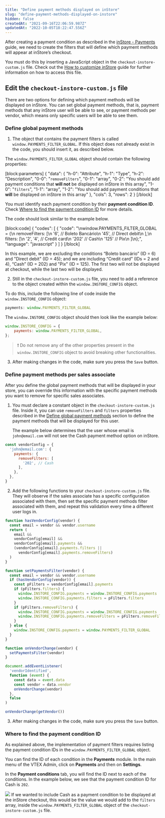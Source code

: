 ```yaml
---
title: "Define payment methods displayed on inStore"
slug: "define-payment-methods-displayed-on-instore"
hidden: false
createdAt: "2021-09-16T22:06:59.987Z"
updatedAt: "2022-10-05T18:22:47.556Z"
---
```

After creating a payment condition as described in the [inStore - Payments](https://help.vtex.com/en/tracks/instore-payments--43B4Nr7uZva5UdwWEt3PEy/2liigRors32hzqBNs2M1Oa) guide, we need to create the filters that will define which payment methods will appear at inStore’s checkout.

You must do this by inserting a JavaScript object in the `checkout-instore-custom.js` file. Check out the [How to customize inStore](https://developers.vtex.com/vtex-rest-api/docs/how-to-customize-instore) guide for further information on how to access this file.

## Edit the `checkout-instore-custom.js` file

There are two options for defining which payment methods will be displayed on inStore. You can set global payment methods, that is, payment methods that any inStore user will be able to see, or payment methods per vendor, which means only specific users will be able to see them.

### Define global payment methods

1. The object that contains the payment filters is called `window.PAYMENTS_FILTER_GLOBAL`. If this object does not already exist in the code, you should insert it, as described below.

The `window.PAYMENTS_FILTER_GLOBAL` object should contain the following properties:

[block:parameters]
{
  "data": {
    "h-0": "Attribute",
    "h-1": "Type",
    "h-2": "Description",
    "0-0": "`removeFilters`",
    "0-1": "array",
    "0-2": "You should add payment conditions that **will not** be displayed on inStore in this array",
    "1-0": "`filters`",
    "1-1": "array",
    "1-2": "You should add payment conditions that **will** be displayed on inStore in this array"
  },
  "cols": 3,
  "rows": 2
}
[/block]

You must identify each payment condition by their **payment condition ID**. Check [Where to find the payment condition ID](#where-to-find-the-payment-condition-id) for more details.

The code should look similar to the example below.

[block:code]
{
  "codes": [
    {
      "code": "\nwindow.PAYMENTS_FILTER_GLOBAL = {\n  removeFilters: [\n    '6', // Boleto Bancário\n    '45', // Direct debit\n  ],\n  filters: [\n    '2', '4', // Credit card\n    '202' // Cash\n    '125' // Pix\n  ]\n};",
      "language": "javascript"
    }
  ]
}
[/block]

In this example, we are excluding the conditions “Boleto bancário” (ID = 6) and "Direct debit" (ID = 45); and we are including “Credit card” (IDs = 2 and 4), “Cash” (ID = 202) and "Pix" (ID = 125). The first two will not be displayed at checkout, while the last two will be displayed.

2. Still in the `checkout-instore-custom.js` file, you need to add a reference to the object created within the `window.INSTORE_CONFIG` object.

To do this, include the following line of code inside the `window.INSTORE_CONFIG` object:

```javascript
payments: window.PAYMENTS_FILTER_GLOBAL
```

The `window.INSTORE_CONFIG` object should then look like the example below:

```javascript
window.INSTORE_CONFIG = {
    payments: window.PAYMENTS_FILTER_GLOBAL,
};
```

>❗ Do not remove any of the other properties present in the `window.INSTORE_CONFIG` object to avoid breaking other functionalities.

3. After making changes in the code, make sure you press the `Save` button.

### Define payment methods per sales associate

After you define the global payment methods that will be displayed in your store, you can override this information with the specific payment methods you want to remove for specific sales associates.

1. You must declare a constant object in the `checkout-instore-custom.js` file. Inside it, you can use `removeFilters` and `filters` properties described in the [Define global payment methods](#define-global-payment-methods) section to define the payment methods that will be displayed for this user.

    The example below determines that the user whose email is `john@email.com` will not see the Cash payment method option on inStore.

```javascript
const vendorConfig = {
  'john@email.com': {
    payments: {
      removeFilters: [
        '202', // Cash
      ],
    },
  },
}
```

2. Add the following functions to your `checkout-instore-custom.js` file. They will observe if the sales associate has a specific configuration associated with them, then set the specific payment methods filter associated with them, and repeat this validation every time a different user logs in.

```javascript
function hasVendorConfig(vendor) {
  const email = vendor && vendor.username
  return (
    email &&
    vendorConfig[email] &&
    vendorConfig[email].payments &&
    (vendorConfig[email].payments.filters ||
      vendorConfig[email].payments.removeFilters)
  )
}

function setPaymentsFilter(vendor) {
  const email = vendor && vendor.username
  if (hasVendorConfig(vendor)) {
    const pFilters = vendorConfig[email].payments
    if (pFilters.filters) {
      window.INSTORE_CONFIG.payments = window.INSTORE_CONFIG.payments || {}
      window.INSTORE_CONFIG.payments.filters = pFilters.filters
    }
    if (pFilters.removeFilters) {
      window.INSTORE_CONFIG.payments = window.INSTORE_CONFIG.payments || {}
      window.INSTORE_CONFIG.payments.removeFilters = pFilters.removeFilters
    }
  } else {
    window.INSTORE_CONFIG.payments = window.PAYMENTS_FILTER_GLOBAL
  }
}

function onVendorChange(vendor) {
  setPaymentsFilter(vendor)
}

document.addEventListener(
  'vendorIdentified',
  function (event) {
    const data = event.data
    const vendor = data.vendor
    onVendorChange(vendor)
  },
  false
)

onVendorChange(getVendor())
```

3. After making changes in the code, make sure you press the `Save` button.

### Where to find the payment condition ID

As explained above, the implementation of payment filters requires listing the payment condition IDs in the `window.PAYMENTS_FILTER_GLOBAL` object.

You can find the ID of each condition in the **Payments** module. In the main menu of the VTEX Admin, click on **Payments** and then on **Settings**.

In the **Payment conditions** tab, you will find the ID next to each of the conditions. In the example below, we see that the payment condition ID for Cash is `202`.

![](https://cdn.jsdelivr.net/gh/vtexdocs/dev-portal-content@main/docs/guides/VTEX%20inStore/how-to-customize-instore/define-payment-methods-displayed-on-instore-0_155.png)
If we wanted to include Cash as a payment condition to be displayed at the inStore checkout, this would be the value we would add to the `filters` array, inside the `window.PAYMENTS_FILTER_GLOBAL` object of the `checkout-instore-custom.js` file.
